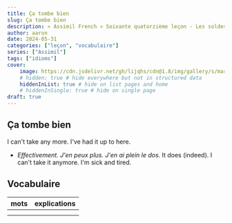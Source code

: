 ```yaml
---
title: Ça tombe bien
slug: Ça tombe bien
description: « Assimil French » Soixante quatorzième leçon - Les soldes
author: aaron
date: 2024-05-31
categories: ["leçon", "vocabulaire"]
series: ["Assimil"]
tags: ["idioms"]
cover: 
    image: https://cdn.jsdelivr.net/gh/lijqhs/cdn@1.8/img/gallery/s/markus-spiske-WIpNUhklTQg-unsplash.jpg
    # hidden: true # hide everywhere but not in structured data
    hiddenInList: true # hide on list pages and home
    # hiddenInSingle: true # hide on single page
draft: true
---
```


## Ça tombe bien

I can't take any more. I've had it up to here.

- *Effectivement. J'en peux plus. J'en ai plein le dos.* It does (indeed). I can't take it anymore. I'm sick and tired.



## Vocabulaire

| mots | explications |
| ---- | ---- | 
|  |  | 
|  |  |